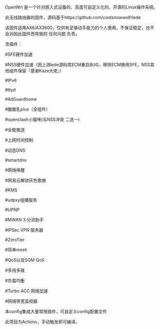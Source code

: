 OpenWrt 是一个针对嵌入式设备的、高度可自定义化的、开源的Linux操作系统。

此无线路由器的固件，源码基于https://github.com/coolsnowwolf/lede

该固件适用AX6/AX3600，仅供有足够动手能力的个人使用，不保证稳定，也不会对因此固件而导致的 任何问题 负责。

含插件：

#SFE硬件加速

#NSS硬件加速（因上游lede源码库ECM重启BUG，移除ECM换用SFE，NSS其他组件保留『感谢Kaze大佬』）

#IPv6

#ttyd

#AdGuardhome

#酸酸乳plus（全组件）

#openclash小猫咪(与NSS冲突 二选一)

#全能推送

#上网时间控制

#动态DNS

#smartdns

#网络唤醒

#网易云解锁灰色歌曲

#KMS

#udpxy组播服务

#UPNP

#MWAN 3 分流助手

#IPSec VPN 服务器

#ZeroTier

#简单mesh

#QoS以及SQM QoS

#多线多拨

#负载均衡

#Turbo ACC 网络加速

#网络带宽监视器

本config集成大量常用插件，可自定义config配置文件

此项目为Actions，手动触发即可编译。

